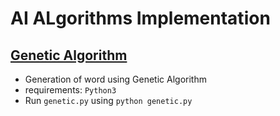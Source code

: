 # AI ALgorithms Implementation
## [Genetic Algorithm]()
* Generation of word using Genetic Algorithm
* requirements: `Python3`
* Run `genetic.py` using `python genetic.py`